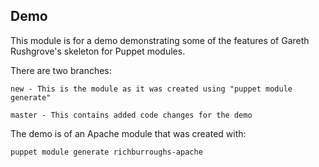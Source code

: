 ## Demo

This module is for a demo demonstrating some of the features of Gareth
Rushgrove's skeleton for Puppet modules.

There are two branches:

``
new - This is the module as it was created using "puppet module generate"
``

``
master - This contains added code changes for the demo
``

The demo is of an Apache module that was created with:

``
puppet module generate richburroughs-apache
``

